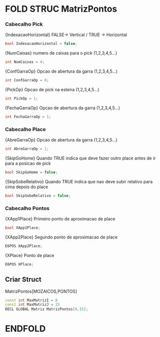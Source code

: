 # FOLD STRUC MatrizPontos
### Cabecalho Pick

{IndexacaoHorizontal} FALSE-> Vertical / TRUE -> Horizontal

```c++
bool IndexacaoHorizontal = false;
```
{NumCaixas} numero de caixas para o pick (1,2,3,4,5...)

```c++
int NumCaixas = 4;
```

{ConfGarraOp} Opcao de abertura da garra (1,2,3,4,5...)

```c++
int ConfGarraOp = 0;
```

{PickOp} Opcao de pick na esteira (1,2,3,4,5...)

```c++
int PickOp = 1;
```

{FechaGarraOp} Opcao de abertura da garra (1,2,3,4,5...)

```c++
int FechaGarraOp = 1;
```

### Cabecalho Place

{AbreGarraOp} Opcao de abertura da garra (1,2,3,4,5...)

```c++
int AbreGarraOp = 1;
```

{SkipGoHome} Quando TRUE indica que deve fazer outro place antes de ir para a posicao de pick

```c++
bool SkipGoHome = false;
```

{SkipSobeRelativo} Quando TRUE indica que nao deve subir relativo para cima depois do place

```c++
bool SkipSobeRelativo = false;
```

### Cabecalho Pontos

{XApp1Place} Primeiro ponto de aproximacao de place

```c++
bool XApp1Place;
```

{XApp2Place} Segundo ponto de aproximacao de place

```c++
E6POS XApp2Place;
```

{XPlace} Ponto de place

```c++
E6POS XPlace;
```

## Criar Struct 

MatrizPontos[MOZAICOS,PONTOS]

```c++
const int MaxMatrizI = 8
const int MaxMatrizJ = 15  
DECL GLOBAL Matriz MatrizPontos[8,15];
```

# ENDFOLD
